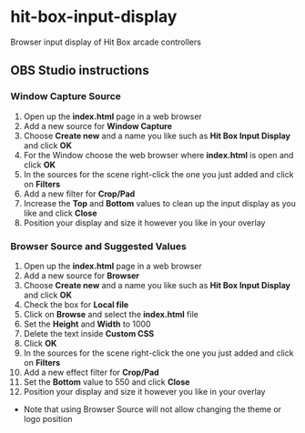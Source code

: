 # hit-box-input-display

Browser input display of Hit Box arcade controllers

## OBS Studio instructions

### Window Capture Source

1. Open up the **index.html** page in a web browser
2. Add a new source for **Window Capture**
3. Choose **Create new** and a name you like such as **Hit Box Input Display** and click **OK**
4. For the Window choose the web browser where **index.html** is open and click **OK**
5. In the sources for the scene right-click the one you just added and click on **Filters**
6. Add a new filter for **Crop/Pad**
7. Increase the **Top** and **Bottom** values to clean up the input display as you like and click **Close**
8. Position your display and size it however you like in your overlay

### Browser Source and Suggested Values

1. Open up the **index.html** page in a web browser
2. Add a new source for **Browser**
3. Choose **Create new** and a name you like such as **Hit Box Input Display** and click **OK**
4. Check the box for **Local file**
5. Click on **Browse** and select the **index.html** file
6. Set the **Height** and **Width** to 1000
7. Delete the text inside **Custom CSS**
8. Click **OK**
9. In the sources for the scene right-click the one you just added and click on **Filters**
10. Add a new effect filter for **Crop/Pad**
11. Set the **Bottom** value to 550 and click **Close**
12. Position your display and size it however you like in your overlay

- Note that using Browser Source will not allow changing the theme or logo position
